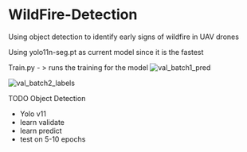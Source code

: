 # WildFire-Detection
Using object detection to identify early signs of wildfire in UAV drones

Using yolo11n-seg.pt as current model since it is the fastest

Train.py - > runs the training for the model
![val_batch1_pred](https://github.com/user-attachments/assets/57ebaa24-0a9f-41ab-9045-fb4c02411bb3)

![val_batch2_labels](https://github.com/user-attachments/assets/c2014bfd-618b-404c-b7dd-f030ad5b85dc)


TODO
 Object Detection
   - Yolo v11
   - learn validate
   - learn predict
   - test on 5-10 epochs
    
